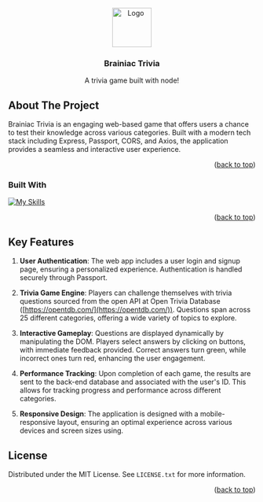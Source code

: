 <!-- PROJECT LOGO -->
<br />
<div align="center">
  <a href="https://github.com/github_username/repo_name">
    <img src="https://em-content.zobj.net/thumbs/120/twitter/348/exploding-head_1f92f.png" alt="Logo" width="80" height="80">
  </a>

<h3 align="center">Brainiac Trivia</h3>

  <p align="center">A trivia game built with node!</p>
  <p></p>
</div>


<!-- ABOUT THE PROJECT -->
## About The Project
Brainiac Trivia is an engaging web-based game that offers users a chance to test their knowledge across various categories. Built with a modern tech stack including Express, Passport, CORS, and Axios, the application provides a seamless and interactive user experience.

<p align="right">(<a href="#readme-top">back to top</a>)</p>

### Built With

[![My Skills](https://skillicons.dev/icons?i=html,js,nodejs,bootstrap,aws,express,postgres,sequelize,vscode&perline=3)](https://skillicons.dev)


<p align="right">(<a href="#readme-top">back to top</a>)</p>

## Key Features
1.  **User Authentication**: The web app includes a user login and signup page, ensuring a personalized experience. Authentication is handled securely through Passport.
    
2.  **Trivia Game Engine**: Players can challenge themselves with trivia questions sourced from the open API at Open Trivia Database ([https://opentdb.com/](https://opentdb.com/)). Questions span across 25 different categories, offering a wide variety of topics to explore.
    
3.  **Interactive Gameplay**: Questions are displayed dynamically by manipulating the DOM. Players select answers by clicking on buttons, with immediate feedback provided. Correct answers turn green, while incorrect ones turn red, enhancing the user engagement.
    
4.  **Performance Tracking**: Upon completion of each game, the results are sent to the back-end database and associated with the user's ID. This allows for tracking progress and performance across different categories.
    
5.  **Responsive Design**: The application is designed with a mobile-responsive layout, ensuring an optimal experience across various devices and screen sizes using.

<!-- LICENSE -->
## License

Distributed under the MIT License. See `LICENSE.txt` for more information.

<p align="right">(<a href="#readme-top">back to top</a>)</p>







